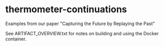 # thermometer-continuations
Examples from our paper "Capturing the Future by Replaying the Past"

See ARTIFACT_OVERVIEW.txt for notes on building and using the Docker container.
